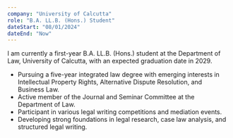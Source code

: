 ```yaml
---
company: "University of Calcutta"
role: "B.A. LL.B. (Hons.) Student"
dateStart: "08/01/2024"
dateEnd: "Now"
---
```


I am currently a first-year B.A. LL.B. (Hons.) student at the Department of Law, University of Calcutta, with an expected graduation date in 2029.

- Pursuing a five-year integrated law degree with emerging interests in Intellectual Property Rights, Alternative Dispute Resolution, and Business Law.
- Active member of the Journal and Seminar Committee at the Department of Law.
- Participant in various legal writing competitions and mediation events.
- Developing strong foundations in legal research, case law analysis, and structured legal writing. 